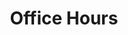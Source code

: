 ---
title: "Office Hours"
hidemeta: true
description: "Schedule and location for my office hours at Northwestern University."
type: "officehours"
---